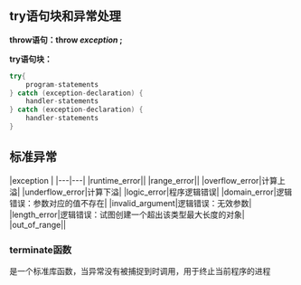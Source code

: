 ## try语句块和异常处理

**throw语句：throw _exception_ ;**

**try语句块：**

```cpp
try{
	program-statements
} catch (exception-declaration) {
	handler-statements
} catch (exception-declaration) {
	handler-statements
}
```

## 标准异常

|exception |
|---|---|
|runtime_error||
|range_error||
|overflow_error|计算上溢|
|underflow_error|计算下溢|
|logic_error|程序逻辑错误|
|domain_error|逻辑错误：参数对应的值不存在|
|invalid_argument|逻辑错误：无效参数|
|length_error|逻辑错误：试图创建一个超出该类型最大长度的对象|
|out_of_range||

### terminate函数

是一个标准库函数，当异常没有被捕捉到时调用，用于终止当前程序的进程